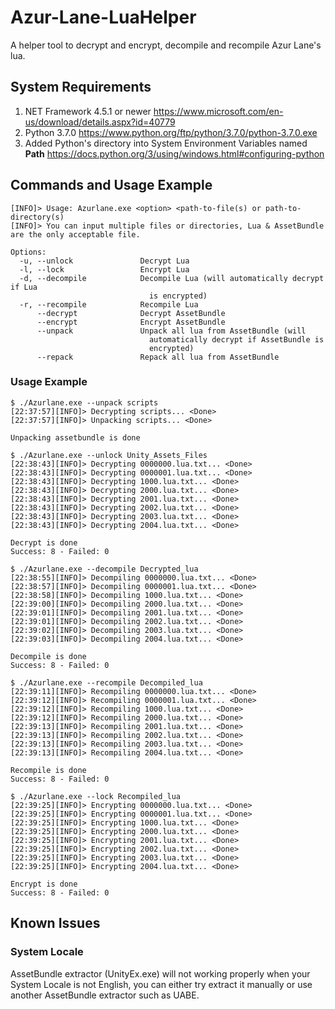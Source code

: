 # Azur-Lane-LuaHelper
A helper tool to decrypt and encrypt, decompile and recompile Azur Lane's lua.

## System Requirements
1. NET Framework 4.5.1 or newer https://www.microsoft.com/en-us/download/details.aspx?id=40779
2. Python 3.7.0 https://www.python.org/ftp/python/3.7.0/python-3.7.0.exe
3. Added Python's directory into System Environment Variables named **Path** https://docs.python.org/3/using/windows.html#configuring-python

## Commands and Usage Example
```
[INFO]> Usage: Azurlane.exe <option> <path-to-file(s) or path-to-directory(s)
[INFO]> You can input multiple files or directories, Lua & AssetBundle are the only acceptable file.

Options:
  -u, --unlock               Decrypt Lua
  -l, --lock                 Encrypt Lua
  -d, --decompile            Decompile Lua (will automatically decrypt if Lua
                               is encrypted)
  -r, --recompile            Recompile Lua
      --decrypt              Decrypt AssetBundle
      --encrypt              Encrypt AssetBundle
      --unpack               Unpack all lua from AssetBundle (will
                               automatically decrypt if AssetBundle is
                               encrypted)
      --repack               Repack all lua from AssetBundle
```
### Usage Example
```
$ ./Azurlane.exe --unpack scripts
[22:37:57][INFO]> Decrypting scripts... <Done>
[22:37:57][INFO]> Unpacking scripts... <Done>

Unpacking assetbundle is done

$ ./Azurlane.exe --unlock Unity_Assets_Files
[22:38:43][INFO]> Decrypting 0000000.lua.txt... <Done>
[22:38:43][INFO]> Decrypting 0000001.lua.txt... <Done>
[22:38:43][INFO]> Decrypting 1000.lua.txt... <Done>
[22:38:43][INFO]> Decrypting 2000.lua.txt... <Done>
[22:38:43][INFO]> Decrypting 2001.lua.txt... <Done>
[22:38:43][INFO]> Decrypting 2002.lua.txt... <Done>
[22:38:43][INFO]> Decrypting 2003.lua.txt... <Done>
[22:38:43][INFO]> Decrypting 2004.lua.txt... <Done>

Decrypt is done
Success: 8 - Failed: 0

$ ./Azurlane.exe --decompile Decrypted_lua
[22:38:55][INFO]> Decompiling 0000000.lua.txt... <Done>
[22:38:57][INFO]> Decompiling 0000001.lua.txt... <Done>
[22:38:58][INFO]> Decompiling 1000.lua.txt... <Done>
[22:39:00][INFO]> Decompiling 2000.lua.txt... <Done>
[22:39:01][INFO]> Decompiling 2001.lua.txt... <Done>
[22:39:01][INFO]> Decompiling 2002.lua.txt... <Done>
[22:39:02][INFO]> Decompiling 2003.lua.txt... <Done>
[22:39:03][INFO]> Decompiling 2004.lua.txt... <Done>

Decompile is done
Success: 8 - Failed: 0

$ ./Azurlane.exe --recompile Decompiled_lua
[22:39:11][INFO]> Recompiling 0000000.lua.txt... <Done>
[22:39:12][INFO]> Recompiling 0000001.lua.txt... <Done>
[22:39:12][INFO]> Recompiling 1000.lua.txt... <Done>
[22:39:12][INFO]> Recompiling 2000.lua.txt... <Done>
[22:39:13][INFO]> Recompiling 2001.lua.txt... <Done>
[22:39:13][INFO]> Recompiling 2002.lua.txt... <Done>
[22:39:13][INFO]> Recompiling 2003.lua.txt... <Done>
[22:39:13][INFO]> Recompiling 2004.lua.txt... <Done>

Recompile is done
Success: 8 - Failed: 0

$ ./Azurlane.exe --lock Recompiled_lua
[22:39:25][INFO]> Encrypting 0000000.lua.txt... <Done>
[22:39:25][INFO]> Encrypting 0000001.lua.txt... <Done>
[22:39:25][INFO]> Encrypting 1000.lua.txt... <Done>
[22:39:25][INFO]> Encrypting 2000.lua.txt... <Done>
[22:39:25][INFO]> Encrypting 2001.lua.txt... <Done>
[22:39:25][INFO]> Encrypting 2002.lua.txt... <Done>
[22:39:25][INFO]> Encrypting 2003.lua.txt... <Done>
[22:39:25][INFO]> Encrypting 2004.lua.txt... <Done>

Encrypt is done
Success: 8 - Failed: 0

```
## Known Issues
### System Locale
AssetBundle extractor (UnityEx.exe) will not working properly when your System Locale is not English, you can either try extract it manually or use another AssetBundle extractor such as UABE.
